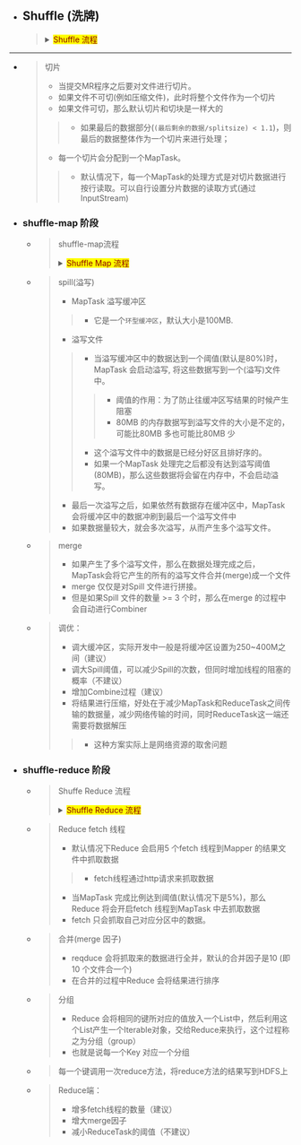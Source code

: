


- ##  Shuffle (洗牌)
    > <details>
    > <summary><mark><font color=darkred>Shuffle 流程</font></mark></summary>
    > 
    > ![](./img/Shuffle.jpg)
    > </details>
    > 

--- 

- > 切片
    > - 当提交MR程序之后要对文件进行切片。
    > - 如果文件不可切(例如压缩文件)，此时将整个文件作为一个切片
    > - 如果文件可切，那么默认切片和切块是一样大的
    >> - 如果最后的数据部分(`(最后剩余的数据/splitsize) < 1.1`)，则最后的数据整体作为一个切片来进行处理；
    > - 每一个切片会分配到一个MapTask。
    >> - 默认情况下，每一个MapTask的处理方式是对切片数据进行按行读取。可以自行设置分片数据的读取方式(通过InputStream)

- ### shuffle-map 阶段
    - > shuffle-map流程
        > <details>
        > <summary><mark><font color=darkred>Shuffle Map 流程</font></mark></summary>
        > 
        >> ![](./img/shuffle-map阶段.png)
        > </details>
        > 
    - > spill(溢写)
        > - MapTask 溢写缓冲区
        >> - 它是一个`环型缓冲区`，默认大小是100MB.
        > - 溢写文件
        >> - 当溢写缓冲区中的数据达到一个阈值(默认是80%)时，MapTask 会启动溢写, 将这些数据写到一个(溢写)文件中。
        >>> - 阈值的作用：为了防止往缓冲区写结果的时候产生阻塞
        >>> - 80MB 的内存数据写到溢写文件的大小是不定的，可能比80MB 多也可能比80MB 少
        >> - 这个溢写文件中的数据是已经分好区且排好序的。
        >> - 如果一个MapTask 处理完之后都没有达到溢写阈值(80MB)，那么这些数据将会留在内存中，不会启动溢写。
        > - 最后一次溢写之后，如果依然有数据存在缓冲区中，MapTask 会将缓冲区中的数据冲刷到最后一个溢写文件中
        > - 如果数据量较大，就会多次溢写，从而产生多个溢写文件。
    - > merge
        > - 如果产生了多个溢写文件，那么在数据处理完成之后，MapTask会将它产生的所有的溢写文件合并(merge)成一个文件
        > - merge 仅仅是对Spill 文件进行拼接。
        > - 但是如果Spill 文件的数量 >= 3 个时，那么在merge 的过程中会自动进行Combiner
	- > 调优：
		> -  调大缓冲区，实际开发中一般是将缓冲区设置为250~400M之间（建议）
		> -  调大Spill阈值，可以减少Spill的次数，但同时增加线程的阻塞的概率（不建议）
		> -  增加Combine过程（建议）
		> -  将结果进行压缩，好处在于减少MapTask和ReduceTask之间传输的数据量，减少网络传输的时间，同时ReduceTask这一端还需要将数据解压
        >> - 这种方案实际上是网络资源的取舍问题

- ### shuffle-reduce 阶段
    - > Shuffe Reduce 流程
        > <details>
        > <summary><mark><font color=darkred>Shuffle Reduce 流程</font></mark></summary>
        > 
        >> ![](./img/Shuffle-Reduce阶段.png)
        > </details>
        > 
    - > Reduce fetch 线程
        > - 默认情况下Reduce 会启用5 个fetch 线程到Mapper 的结果文件中抓取数据
        >> - fetch线程通过http请求来抓取数据
        > - 当MapTask 完成比例达到阈值(默认情况下是5%)，那么Reduce 将会开启fetch 线程到MapTask 中去抓取数据
        > - fetch 只会抓取自己对应分区中的数据。
    - > 合并(merge 因子)
        > - reqduce 会将抓取来的数据进行全并，默认的合并因子是10 (即10 个文件合一个)
        > - 在合并的过程中Reduce 会将结果进行排序
    - > 分组
        > - Reduce 会将相同的键所对应的值放入一个List中，然后利用这个List产生一个Iterable对象，交给Reduce来执行，这个过程称之为分组（group）
        > - 也就是说每一个Key 对应一个分组
    - > 每一个键调用一次reduce方法，将reduce方法的结果写到HDFS上

	- > Reduce端：
		> - 增多fetch线程的数量（建议）
		> - 增大merge因子
        > - 减小ReduceTask的阈值（不建议）

